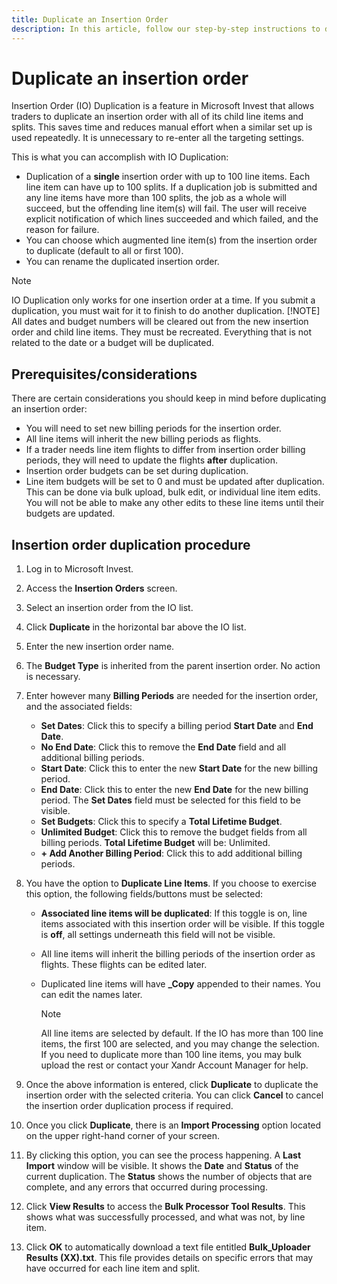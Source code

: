 ```yaml
---
title: Duplicate an Insertion Order
description: In this article, follow our step-by-step instructions to duplicate an insertion order with all of its child line items and splits in Microsoft Invest.
---
```


# Duplicate an insertion order

Insertion Order (IO) Duplication is a feature in Microsoft Invest that allows traders to duplicate an insertion order with all of its child line items and splits. This saves time and reduces manual effort when a similar set up is used repeatedly. It is unnecessary to re-enter all the targeting settings.

This is what you can accomplish with IO Duplication:

- Duplication of a **single** insertion order with up to 100 line items. Each line item can have up to 100 splits. If a duplication job is
  submitted and any line items have more than 100 splits, the job as a whole will succeed, but the offending line item(s) will fail. The user will receive explicit notification of which lines succeeded and which failed, and the reason for failure.
- You can choose which augmented line item(s) from the insertion order to duplicate (default to all or first 100).
- You can rename the duplicated insertion order.

> [!NOTE]
> IO Duplication only works for one insertion order at a time. If you submit a duplication, you must wait for it to finish to do another duplication.
> [!NOTE]
> All dates and budget numbers will be cleared out from the new insertion order and child line items. They must be recreated. Everything that is not related to the date or a budget will be duplicated.

## Prerequisites/considerations

There are certain considerations you should keep in mind before duplicating an insertion order:

- You will need to set new billing periods for the insertion order.
- All line items will inherit the new billing periods as flights.
- If a trader needs line item flights to differ from insertion order billing periods, they will need to update the flights **after**
  duplication.
- Insertion order budgets can be set during duplication.
- Line item budgets will be set to 0 and must be updated after duplication. This can be done via bulk upload, bulk edit, or individual
  line item edits. You will not be able to make any other edits to these line items until their budgets are updated.

## Insertion order duplication procedure

1. Log in to Microsoft Invest.
1. Access the **Insertion Orders** screen.
1. Select an insertion order from the IO list.
1. Click **Duplicate** in the horizontal bar above the IO list.
1. Enter the new insertion order name.
1. The **Budget Type** is inherited from the parent insertion order. No action is necessary.
1. Enter however many **Billing Periods** are needed for the insertion order, and the associated fields:
    - **Set Dates**: Click this to specify a billing period **Start Date** and **End Date**.
    - **No End Date**: Click this to remove the **End Date** field and all additional billing periods.
    - **Start Date**: Click this to enter the new **Start Date** for the new billing period.
    - **End Date**: Click this to enter the new **End Date** for the new billing period. The **Set Dates** field must be selected for this field to be visible.
    - **Set Budgets**: Click this to specify a **Total Lifetime Budget**.
    - **Unlimited Budget**: Click this to remove the budget fields from all billing periods. **Total Lifetime Budget** will be: Unlimited.
    - **+ Add Another Billing Period**: Click this to add additional billing periods.

1. You have the option to **Duplicate Line Items**. If you choose to exercise this option, the following fields/buttons must be selected:
    - **Associated line items will be duplicated**: If this toggle is on, line items associated with this insertion order will be visible. If this toggle is **off**, all settings underneath this field will not be visible.
    - All line items will inherit the billing periods of the insertion order as flights. These flights can be edited later.
    - Duplicated line items will have **_Copy** appended to their names. You can edit the names later.

      > [!NOTE]
      > All line items are selected by default. If the IO has more than 100 line items, the first 100 are selected, and you may change the selection. If you need to duplicate more than 100 line items, you may bulk upload the rest or contact your Xandr Account Manager for help.

1. Once the above information is entered, click **Duplicate** to duplicate the insertion order with the selected criteria. You can click
**Cancel** to cancel the insertion order duplication process if required.
1. Once you click **Duplicate**, there is an **Import Processing** option located on the upper right-hand corner of your screen.
1. By clicking this option, you can see the process happening. A **Last Import** window will be visible. It shows the **Date** and **Status** of the current duplication. The **Status** shows the number of objects that are complete, and any errors that occurred during processing.
1. Click **View Results** to access the **Bulk Processor Tool Results**. This shows what was successfully processed, and what was not, by line item.
1. Click **OK** to automatically download a text file entitled **Bulk_Uploader Results (XX).txt**. This file provides details on specific errors that may have occurred for each line item and split.
